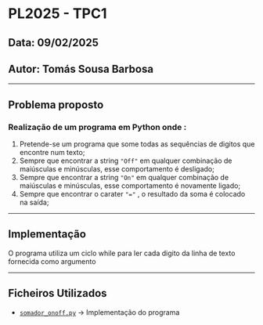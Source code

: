 # **PL2025 - TPC1**

## **Data:** 09/02/2025 

## **Autor:** Tomás Sousa Barbosa

---
## **Problema proposto**

 ### Realização de um programa em Python onde :

1. Pretende-se um programa que some todas as sequências de digitos que encontre num texto;
2. Sempre que encontrar a string `"Off"` em qualquer combinação de maiúsculas e minúsculas, esse comportamento é desligado;
3. Sempre que encontrar a string `"On"` em qualquer combinação de maiúsculas e minúsculas, esse comportamento é novamente ligado;
4. Sempre que encontrar o carater `"="` , o resultado da soma é colocado na saída;

---
## **Implementação**

O programa utiliza um ciclo while para ler cada digito da linha de texto fornecida como argumento

---
## **Ficheiros Utilizados**

- [`somador_onoff.py`](https://github.com/a104532/PL2025-A104532/blob/main/TPC1/somador_onoff.py) → Implementação do programa




 



    

